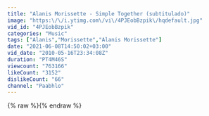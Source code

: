 ```yaml
---
title: "Alanis Morissette - Simple Together (subtitulado)"
image: "https:\/\/i.ytimg.com\/vi\/4PJEobBzpik\/hqdefault.jpg"
vid_id: "4PJEobBzpik"
categories: "Music"
tags: ["Alanis","Morissette","Alanis Morissette"]
date: "2021-06-08T14:50:02+03:00"
vid_date: "2010-05-16T23:34:08Z"
duration: "PT4M46S"
viewcount: "763166"
likeCount: "3152"
dislikeCount: "66"
channel: "Paabhlo"
---
```

{% raw %}{% endraw %}
